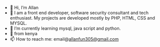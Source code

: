 - 👋 Hi, I’m Allan
- 👀 I am a front end developer, software security consultant and tech enthusiast. My projects are developed mostly by PHP, HTML, CSS and MYSQL.
- 🌱 I’m currently learning mysql, java script and python.
- 💞️ from kenya
- 📫 How to reach me: email@allanfun305@gmail.com

<!---
anonymous305/anonymous305 is a ✨ special ✨ repository because its `README.md` (this file) appears on your GitHub profile.
You can click the Preview link to take a look at your changes.
--->
